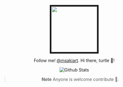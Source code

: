 <div align="center">
<img width="150" height="150" border="5" src="https://external-content.duckduckgo.com/iu/?u=https%3A%2F%2Fc.tenor.com%2F8CnlmiFa-rAAAAAj%2Feth-ethereum.gif&f=1&nofb=1&ipt=f40c0ea63ab54ba320b15231aea1361d47cae8ac9ed0ae2d5081b423b357a32b&ipo=images" width="240px" align="center">
<div/>

Follow me! [@msakiart](https://twitter.com/msakiart).
Hi there, turtle 🐢!

![Github Stats](https://github-readme-stats.vercel.app/api?username=mmsaki)
  
> **Note**
> Anyone is welcome contribute 🐶.
